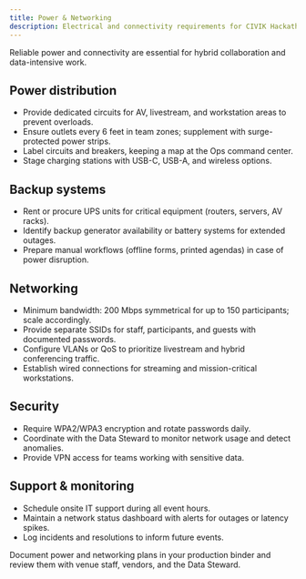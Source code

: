 ```yaml
---
title: Power & Networking
description: Electrical and connectivity requirements for CIVIK Hackathons.
---
```


Reliable power and connectivity are essential for hybrid collaboration and data-intensive work.

## Power distribution

- Provide dedicated circuits for AV, livestream, and workstation areas to prevent overloads.
- Ensure outlets every 6 feet in team zones; supplement with surge-protected power strips.
- Label circuits and breakers, keeping a map at the Ops command center.
- Stage charging stations with USB-C, USB-A, and wireless options.

## Backup systems

- Rent or procure UPS units for critical equipment (routers, servers, AV racks).
- Identify backup generator availability or battery systems for extended outages.
- Prepare manual workflows (offline forms, printed agendas) in case of power disruption.

## Networking

- Minimum bandwidth: 200 Mbps symmetrical for up to 150 participants; scale accordingly.
- Provide separate SSIDs for staff, participants, and guests with documented passwords.
- Configure VLANs or QoS to prioritize livestream and hybrid conferencing traffic.
- Establish wired connections for streaming and mission-critical workstations.

## Security

- Require WPA2/WPA3 encryption and rotate passwords daily.
- Coordinate with the Data Steward to monitor network usage and detect anomalies.
- Provide VPN access for teams working with sensitive data.

## Support & monitoring

- Schedule onsite IT support during all event hours.
- Maintain a network status dashboard with alerts for outages or latency spikes.
- Log incidents and resolutions to inform future events.

Document power and networking plans in your production binder and review them with venue staff, vendors, and the Data Steward.
